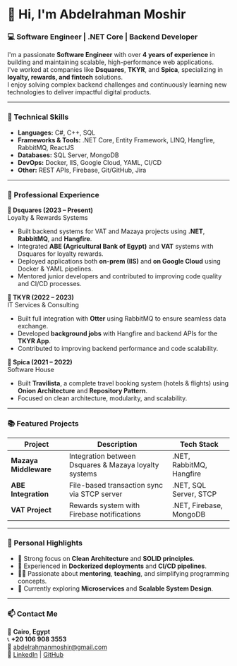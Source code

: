 # 👋 Hi, I'm Abdelrahman Moshir  
### 💻 Software Engineer | .NET Core | Backend Developer  

I'm a passionate **Software Engineer** with over **4 years of experience** in building and maintaining scalable, high-performance web applications.  
I've worked at companies like **Dsquares**, **TKYR**, and **Spica**, specializing in **loyalty, rewards, and fintech** solutions.  
I enjoy solving complex backend challenges and continuously learning new technologies to deliver impactful digital products.  

---

### 🧠 Technical Skills
- **Languages:** C#, C++, SQL  
- **Frameworks & Tools:** .NET Core, Entity Framework, LINQ, Hangfire, RabbitMQ, ReactJS  
- **Databases:** SQL Server, MongoDB  
- **DevOps:** Docker, IIS, Google Cloud, YAML, CI/CD  
- **Other:** REST APIs, Firebase, Git/GitHub, Jira  

---

### 🏢 Professional Experience

**💼 Dsquares (2023 – Present)**  
Loyalty & Rewards Systems  
- Built backend systems for VAT and Mazaya projects using **.NET**, **RabbitMQ**, and **Hangfire**.  
- Integrated **ABE (Agricultural Bank of Egypt)** and **VAT** systems with Dsquares for loyalty rewards.  
- Deployed applications both **on-prem (IIS)** and **on Google Cloud** using Docker & YAML pipelines.  
- Mentored junior developers and contributed to improving code quality and CI/CD processes.  

**💼 TKYR (2022 – 2023)**  
IT Services & Consulting  
- Built full integration with **Otter** using RabbitMQ to ensure seamless data exchange.  
- Developed **background jobs** with Hangfire and backend APIs for the **TKYR App**.  
- Contributed to improving backend performance and code scalability.  

**💼 Spica (2021 – 2022)**  
Software House  
- Built **Travilista**, a complete travel booking system (hotels & flights) using **Onion Architecture** and **Repository Pattern**.  
- Focused on clean architecture, modularity, and scalability.  

---

### 📚 Featured Projects

| Project | Description | Tech Stack |
|----------|--------------|-------------|
| **Mazaya Middleware** | Integration between Dsquares & Mazaya loyalty systems | .NET, RabbitMQ, Hangfire |
| **ABE Integration** | File-based transaction sync via STCP server | .NET, SQL Server, STCP |
| **VAT Project** | Rewards system with Firebase notifications | .NET, Firebase, MongoDB |

---

### 🧩 Personal Highlights
- 🧱 Strong focus on **Clean Architecture** and **SOLID principles**.  
- 🐳 Experienced in **Dockerized deployments** and **CI/CD pipelines**.  
- 🧑‍🏫 Passionate about **mentoring**, **teaching**, and simplifying programming concepts.  
- 🎯 Currently exploring **Microservices** and **Scalable System Design**.  

---

### 📫 Contact Me  
📍 **Cairo, Egypt**  
📞 **+20 106 908 3553**  
📧 [abdelrahmanmoshir@gmail.com](mailto:abdelrahmanmoshir@gmail.com)  
🔗 [LinkedIn](https://www.linkedin.com/in/abdelrahman-moshir) | [GitHub](https://github.com/AbdelRahmanMoshir)


